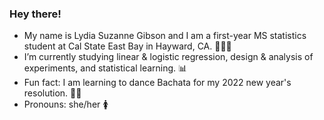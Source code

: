 ### Hey there! 

- My name is Lydia Suzanne Gibson and I am a first-year MS statistics student at Cal State East Bay in Hayward, CA. 👩🏾‍🎓
- I’m currently studying linear & logistic regression, design & analysis of experiments, and statistical learning. 📊
- Fun fact: I am learning to dance Bachata for my 2022 new year's resolution. 💃🏾
- Pronouns: she/her 🚺


<!--
**lgibson7/lgibson7** is a ✨ _special_ ✨ repository because its `README.md` (this file) appears on your GitHub profile.

-->
